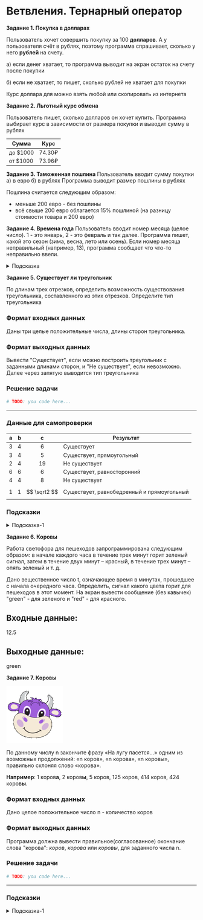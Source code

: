 # Ветвления. Тернарный оператор

__Задание 1. Покупка в долларах__

Пользователь хочет совершить покупку за 100 **долларов**. А у пользователя счёт в рублях, поэтому программа спрашивает, сколько у него **рублей** на счету.

а) если денег хватает, то программа выводит на экран остаток на счету после покупки

б) если не хватает, то пишет, сколько рублей не хватает для покупки

Курс доллара для можно взять любой или скопировать из интернета


__Задание 2. Льготный курс обмена__

Пользователь пишет, сколько долларов он хочет купить. Программа выбирает курс в зависимости от размера покупки и выводит сумму в рублях

  Сумма  |  Курс
---------|-------
до $1000 | 74.30₽
от $1000 | 73.96₽

__Задание 3. Таможенная пошлина__
Пользователь вводит сумму покупки
а) в евро
б) в рублях
Программа выводит размер пошлины в рублях

Пошлина считается следующим образом:
* меньше 200 евро - без пошлины
* всё свыше 200 евро облагается 15% пошлиной (на разницу стоимости товара и 200 евро)

__Задание 4.  Времена года__
Пользователь вводит номер месяца (целое число). 1 - это январь, 2 - это февраль и так далее. Программа пишет, какой это сезон (зима, весна, лето или осень). Если номер месяца неправильный (например, 13), программа сообщает что что-то неправильно ввели.

<details><summary>Подсказка</summary>Здесь понадобятся условные операторы if, вложенные друг в друга.</details>


__Задание 5.  Существует ли треугольник__


По длинам трех отрезков, определить возможность существования треугольника, составленного из этих отрезков. Определите тип треугольника

### Формат входных данных

Даны три целые положительные числа, длины сторон треугольника.

### Формат выходных данных

Вывести "Существует", если можно построить треугольник с заданными длинами сторон, и "Не существует", если невозможно.
Далее через запятую выводится тип треугольника

### Решение задачи

```python
# TODO: you code here...
```

---

### Данные для самопроверки

| a | b | c | Результат |
| :---: | :---: | :---: | --- |
|   3   |   4   |   6   | Существует   |
|   3   |   4   |   5   | Существует, прямоугольный   |
|   2   |   4   |   19   | Не существует |
|   6   |   6   |   6   | Существует, равносторонний |
|   4   |   4   |   8   | Не существует |
|   1   |   1   | $$  \sqrt2 $$  | Существует, равнобедренный и прямоугольный |
### Подсказки

<details>
<summary>Подсказка-1</summary>
Треугольник существует только тогда, когда сумма длин любых его двух сторон больше третьей стороны.
</details>

__Задание 6.  Коровы__

Работа светофора для пешеходов запрограммирована следующим образом: в начале каждого часа в течение трех минут горит зеленый сигнал, затем в течение двух минут – красный, в течение трех минут – опять зеленый и т. д.

Дано вещественное число t, означающее время в минутах, прошедшее с начала очередного часа. Определить, сигнал какого цвета горит для пешеходов в этот момент. На экран вывести сообщение (без кавычек) "green" - для зеленого и "red" - для красного.
## Входные данные:
12.5
## Выходные данные:
green


__Задание 7.  Коровы__


![board.png](img/cow2.gif)

По данному числу n закончите фразу «На лугу пасется...» одним из возможных продолжений:
 «n коров», «n корова», «n коровы», правильно склоняя слово «корова».

**Например**: 1 коров**а**, 2 коров**ы**, 5 коров, 125 коров, 414 коров, 424 коров**ы**.

### Формат входных данных

Дано целое положительное число n - количество коров

### Формат выходных данных

Программа должна вывести правильное(согласованное) окончание слова "корова":
_коров_, _корова_ или _коровы_, для заданного числа n.

### Решение задачи

```python
# TODO: you code here...
```

---
### Подсказки

<details>
<summary>Подсказка-1</summary>
Возьмите листок бумаги и выписывайте все согласования: <br>
<i>1 корова</i> <br>
<i>2, 3, 4 коровы</i> <br>
<i>5 коров</i><br>
... <br>
пока не найдете закономерность.
</details>